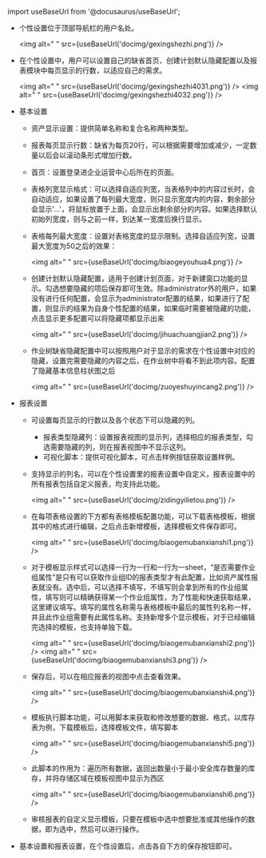
import useBaseUrl from '@docusaurus/useBaseUrl';

* 个性设置位于顶部导航栏的用户名处。

  <img alt=" " src={useBaseUrl('docimg/gexingshezhi.png')} />

* 在个性设置中，用户可以设置自己的缺省首页、创建计划默认隐藏配置以及报表模块中每页显示的行数，以适应自己的需求。
  
  <img alt=" " src={useBaseUrl('docimg/gexingshezhi4031.png')} />
  <img alt=" " src={useBaseUrl('docimg/gexingshezhi4032.png')} />

* 基本设置
  * 资产显示设置：提供简单名称和复合名称两种类型。
  * 报表每页显示行数：缺省为每页20行，可以根据需要增加或减少，一定数量以后会以滚动条形式增加行数。
  * 首页：设置登录进企业运营中心后所在的页面。
  * 表格列宽显示格式：可以选择自适应列宽，当表格列中的内容过长时，会自动适应，如果设置了每列最大宽度，则只显示宽度内的内容，剩余部分会显示'...'，将鼠标放置于上面，会显示出剩余部分的内容。如果选择默认初始列宽度，则与之前一样，到达某一宽度后换行显示。
  * 表格每列最大宽度：设置对表格宽度的显示限制。选择自适应列宽，设置最大宽度为50之后的效果：

    <img alt=" " src={useBaseUrl('docimg/biaogeyouhua4.png')} />
  
  * 创建计划默认隐藏配置，适用于创建计划页面，对于新建窗口功能的显示。勾选想要隐藏的项后保存即可生效。除administrator外的用户，如果没有进行任何配置，会显示为administrator配置的结果，如果进行了配置，则显示的结果为自身个性配置的结果，如果临时需要被隐藏的功能，点击显示更多配置可以将隐藏项都显示出来

    <img alt=" " src={useBaseUrl('docimg/jihuachuangjian2.png')} />

  * 作业树缺省隐藏配置中可以按照用户对于显示的需求在个性设置中对应的隐藏，设置完需要隐藏的内容之后，在作业树中将看不到此项内容。配置了隐藏基本信息柱状图之后

    <img alt=" " src={useBaseUrl('docimg/zuoyeshuyincang2.png')} />

* 报表设置
  * 可设置每页显示的行数以及各个状态下可以隐藏的列。
    * 报表类型隐藏列：设置报表视图的显示列，选择相应的报表类型，勾选需要隐藏的列，则在报表视图中不显示这列。
    * 可视化脚本：提供可视化脚本，可点击样例按钮获取设置样例。
  * 支持显示的列名，可以在个性设置里的报表设置中自定义，报表设置中的所有报表包括自定义报表，均支持此功能。

    <img alt=" " src={useBaseUrl('docimg/zidingyilietou.png')} />  

  * 在每项表格设置的下方都有表格模板配置功能，可以下载表格模板，根据其中的格式进行编辑，之后点击新增模板，选择模板文件保存即可。

    <img alt=" " src={useBaseUrl('docimg/biaogemubanxianshi1.png')} />

  * 对于模板显示样式可以选择一行为一行和一行为一sheet，“是否需要作业组属性”是只有可以获取作业组ID的报表类型才有此配置，比如资产属性报表就没有。选中后，可以选择不填写，不填写则会拿到所有的作业组属性，填写则可以精确获得某一个作业组属性，为了性能和快速获取结果，这里建议填写。填写的属性名称需与表格模板中最后的属性列名称一样，并且此作业组需要有此属性名称。支持新增多个显示模板，对于已经编辑完选择的模板，也支持单独下载。

    <img alt=" " src={useBaseUrl('docimg/biaogemubanxianshi2.png')} />
    <img alt=" " src={useBaseUrl('docimg/biaogemubanxianshi3.png')} />

  * 保存后，可以在相应报表的视图中点击查看效果。

    <img alt=" " src={useBaseUrl('docimg/biaogemubanxianshi4.png')} />

  * 模板执行脚本功能，可以用脚本来获取和修改想要的数据、格式，以库存表为例，下载模板后，选择模板文件，填写脚本

    <img alt=" " src={useBaseUrl('docimg/biaogemubanxianshi5.png')} />

  * 此脚本的作用为：遍历所有数据，返回出数量小于最小安全库存数量的库存，并将存储区域在模板视图中显示为西区

    <img alt=" " src={useBaseUrl('docimg/biaogemubanxianshi6.png')} />

  * 审核报表的自定义显示模板，只要在模板中选中想要批准或其他操作的数据，即为选中，然后可以进行操作。

* 基本设置和报表设置，在个性设置后，点击各自下方的保存按钮即可。
  